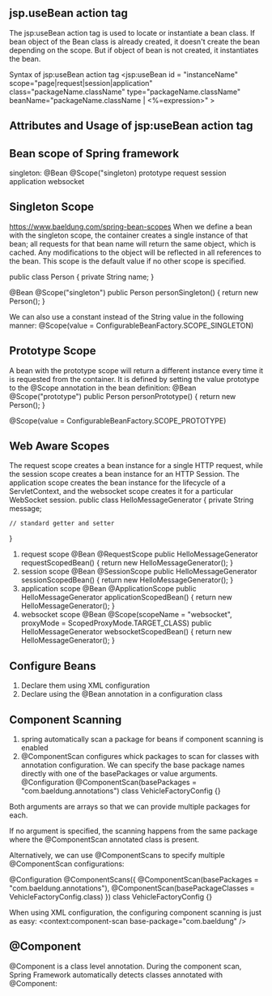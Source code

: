 ## jsp.useBean action tag

The jsp:useBean action tag is used to locate or instantiate a bean class. If bean object of the Bean class is already created, it doesn't create the bean depending on the scope.
But if object of bean is not created, it instantiates the bean.

Syntax of jsp:useBean action tag
<jsp:useBean id = "instanceName" scope="page|request|session|application" 
class="packageName.className" type="packageName.className"
beanName="packageName.className | <%=expression>" >

## Attributes and Usage of jsp:useBean action tag 


## Bean scope of Spring framework 

singleton: @Bean @Scope("singleton)
prototype 
request
session
application 
websocket 

## Singleton Scope
https://www.baeldung.com/spring-bean-scopes
When we define a bean with the singleton scope, the container creates a single instance of that bean; all requests for that bean name will return the same object, which is cached. Any modifications to the object will be reflected in all references to the bean. This scope is the default value if no other scope is specified.

public class Person {
    private String name;
}


@Bean
@Scope("singleton")
public Person personSingleton() {
return new Person();
} 

We can also use a constant instead of the String value in the following manner:
@Scope(value = ConfigurableBeanFactory.SCOPE_SINGLETON)


## Prototype Scope 
A bean with the prototype scope will return a different instance every time it is requested from the container. It is defined by setting the value prototype to the @Scope annotation in the bean definition:
@Bean
@Scope("prototype")
public Person personPrototype() {
return new Person();
}

@Scope(value = ConfigurableBeanFactory.SCOPE_PROTOTYPE)


## Web Aware Scopes 
The request scope creates a bean instance for a single HTTP request, while the session scope creates a bean instance for an HTTP Session.
The application scope creates the bean instance for the lifecycle of a ServletContext, and the websocket scope creates it for a particular WebSocket session.
public class HelloMessageGenerator {
    private String message;
    
    // standard getter and setter
}

1. request scope
   @Bean
   @RequestScope
   public HelloMessageGenerator requestScopedBean() {
   return new HelloMessageGenerator();
   }
2. session scope
   @Bean
   @SessionScope
   public HelloMessageGenerator sessionScopedBean() {
   return new HelloMessageGenerator();
   }
3. application scope
   @Bean
   @ApplicationScope
   public HelloMessageGenerator applicationScopedBean() {
   return new HelloMessageGenerator();
   }
4. websocket scope
   @Bean
   @Scope(scopeName = "websocket", proxyMode = ScopedProxyMode.TARGET_CLASS)
   public HelloMessageGenerator websocketScopedBean() {
   return new HelloMessageGenerator();
   }


## Configure Beans 
1. Declare them using XML configuration 
2. Declare using the @Bean annotation in a configuration class 

## Component Scanning 
1. spring automatically scan a package for beans if component scanning is enabled 
2. @ComponentScan configures whick packages to scan for classes with annotation configuration. We can specify the base package names directly with one of the basePackages or value arguments. 
@Configuration
@ComponentScan(basePackages = "com.baeldung.annotations")
class VehicleFactoryConfig {}

Both arguments are arrays so that we can provide multiple packages for each.

If no argument is specified, the scanning happens from the same package where the @ComponentScan annotated class is present.

Alternatively, we can use @ComponentScans to specify multiple @ComponentScan configurations:

@Configuration
@ComponentScans({ 
  @ComponentScan(basePackages = "com.baeldung.annotations"), 
  @ComponentScan(basePackageClasses = VehicleFactoryConfig.class)
})
class VehicleFactoryConfig {}

When using XML configuration, the configuring component scanning is just as easy:
<context:component-scan base-package="com.baeldung" />


## @Component 
@Component is a class level annotation. During the component scan, Spring Framework automatically detects classes annotated with @Component:


